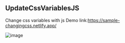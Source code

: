## UpdateCssVariablesJS
Change css variables with js
Demo link:https://sample-changingcss.netlify.app/

![image](https://user-images.githubusercontent.com/105360669/218275162-cf9cb7b0-7f85-4fe8-8447-9d29875614fd.png)
